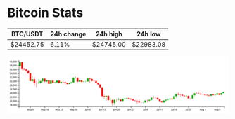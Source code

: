 # Bitcoin Stats

BTC/USDT|24h change|24h high|24h low|
|---|---|---|---|
|$24452.75|6.11%|$24745.00|$22983.08|

<img src="./chart.svg">
